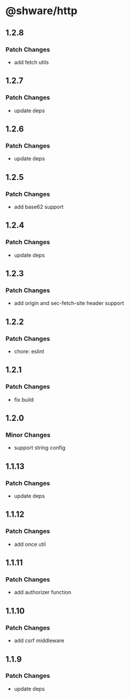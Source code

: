 # @shware/http

## 1.2.8

### Patch Changes

- add fetch utils

## 1.2.7

### Patch Changes

- update deps

## 1.2.6

### Patch Changes

- update deps

## 1.2.5

### Patch Changes

- add base62 support

## 1.2.4

### Patch Changes

- update deps

## 1.2.3

### Patch Changes

- add origin and sec-fetch-site header support

## 1.2.2

### Patch Changes

- chore: eslint

## 1.2.1

### Patch Changes

- fix build

## 1.2.0

### Minor Changes

- support string config

## 1.1.13

### Patch Changes

- update deps

## 1.1.12

### Patch Changes

- add once util

## 1.1.11

### Patch Changes

- add authorizer function

## 1.1.10

### Patch Changes

- add csrf middleware

## 1.1.9

### Patch Changes

- update deps
